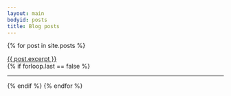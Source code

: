 ```yaml
---
layout: main
bodyid: posts
title: Blog posts
---
```


{% for post in site.posts %}
  <div><a href='{{ post.url }}'>{{ post.excerpt }}</a></div>
  {% if forloop.last == false %}<hr>{% endif %}
{% endfor %}
